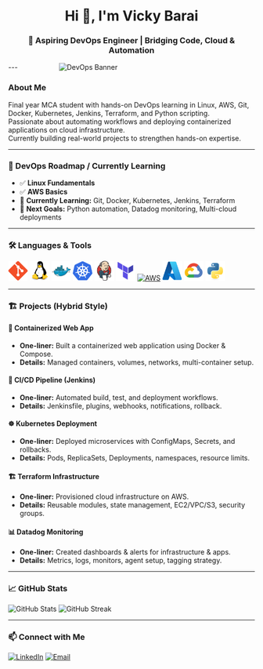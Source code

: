 <h1 align="center">Hi 👋, I'm Vicky Barai</h1>
<h3 align="center">🚀 Aspiring DevOps Engineer | Bridging Code, Cloud & Automation</h3>

<img align="right" alt="DevOps Banner" width="400" src="https://raw.githubusercontent.com/username/repo/main/images/devops-banner.jpg" />
---

### About Me
Final year MCA student with hands-on DevOps learning in Linux, AWS, Git, Docker, Kubernetes, Jenkins, Terraform, and Python scripting.  
Passionate about automating workflows and deploying containerized applications on cloud infrastructure.  
Currently building real-world projects to strengthen hands-on expertise.

---

### 🌱 DevOps Roadmap / Currently Learning
- ✅ **Linux Fundamentals**  
- ✅ **AWS Basics**  
- 🔄 **Currently Learning:** Git, Docker, Kubernetes, Jenkins, Terraform  
- 🎯 **Next Goals:** Python automation, Datadog monitoring, Multi-cloud deployments  

---

### 🛠️ Languages & Tools
<p align="left">
  <a href="https://git-scm.com/" target="_blank"><img src="https://raw.githubusercontent.com/devicons/devicon/master/icons/git/git-original.svg" alt="Git" width="40" height="40"/></a>
  <a href="https://www.linux.org/" target="_blank"><img src="https://raw.githubusercontent.com/devicons/devicon/master/icons/linux/linux-original.svg" alt="Linux" width="40" height="40"/></a>
  <a href="https://www.docker.com/" target="_blank"><img src="https://raw.githubusercontent.com/devicons/devicon/master/icons/docker/docker-original.svg" alt="Docker" width="40" height="40"/></a>
  <a href="https://kubernetes.io/" target="_blank"><img src="https://raw.githubusercontent.com/devicons/devicon/master/icons/kubernetes/kubernetes-plain.svg" alt="Kubernetes" width="40" height="40"/></a>
  <a href="https://www.jenkins.io/" target="_blank"><img src="https://raw.githubusercontent.com/devicons/devicon/master/icons/jenkins/jenkins-original.svg" alt="Jenkins" width="40" height="40"/></a>
  <a href="https://www.terraform.io/" target="_blank"><img src="https://raw.githubusercontent.com/devicons/devicon/master/icons/terraform/terraform-original.svg" alt="Terraform" width="40" height="40"/></a>
  <a href="https://aws.amazon.com/" target="_blank">
  <img src="https://cdn.jsdelivr.net/gh/devicons/devicon/icons/amazonwebservices/amazonwebservices-original.svg" alt="AWS" width="40" height="40"/></a>
  <a href="https://azure.microsoft.com/" target="_blank"><img src="https://raw.githubusercontent.com/devicons/devicon/master/icons/azure/azure-original.svg" alt="Azure" width="40" height="40"/></a>
  <a href="https://cloud.google.com/" target="_blank"><img src="https://raw.githubusercontent.com/devicons/devicon/master/icons/googlecloud/googlecloud-original.svg" alt="GCP" width="40" height="40"/></a>
  <a href="https://www.python.org/" target="_blank"><img src="https://raw.githubusercontent.com/devicons/devicon/master/icons/python/python-original.svg" alt="Python" width="40" height="40"/></a>
</p>

---

### 🏗️ Projects (Hybrid Style)

#### 🐳 Containerized Web App
- **One-liner:** Built a containerized web application using Docker & Compose.  
- **Details:** Managed containers, volumes, networks, multi-container setup.

#### 🔄 CI/CD Pipeline (Jenkins)
- **One-liner:** Automated build, test, and deployment workflows.  
- **Details:** Jenkinsfile, plugins, webhooks, notifications, rollback.

#### ☸️ Kubernetes Deployment
- **One-liner:** Deployed microservices with ConfigMaps, Secrets, and rollbacks.  
- **Details:** Pods, ReplicaSets, Deployments, namespaces, resource limits.

#### 🏗️ Terraform Infrastructure
- **One-liner:** Provisioned cloud infrastructure on AWS.  
- **Details:** Reusable modules, state management, EC2/VPC/S3, security groups.

#### 📊 Datadog Monitoring
- **One-liner:** Created dashboards & alerts for infrastructure & apps.  
- **Details:** Metrics, logs, monitors, agent setup, tagging strategy.

---

### 📈 GitHub Stats
<p align="left">
  <img src="https://github-readme-stats.vercel.app/api?username=yourusername&show_icons=true&theme=radical" alt="GitHub Stats" />
  <img src="https://github-readme-streak-stats.herokuapp.com/?user=yourusername&theme=radical" alt="GitHub Streak" />
</p>

---

### 📫 Connect with Me
<p align="left">
  <a href="https://www.linkedin.com/in/vicky-barai-b06a521b7/" target="_blank"><img src="https://img.shields.io/badge/LinkedIn-0077B5?style=for-the-badge&logo=linkedin&logoColor=white" alt="LinkedIn"/></a>
  <a href="mailto:baraivicky15@gmail.com" target="_blank"><img src="https://img.shields.io/badge/Email-D14836?style=for-the-badge&logo=gmail&logoColor=white" alt="Email"/></a>
</p>
